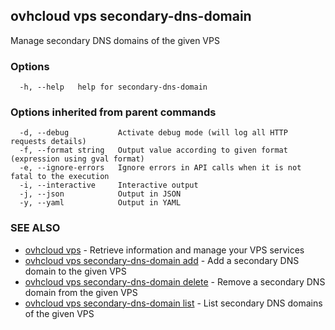 ## ovhcloud vps secondary-dns-domain

Manage secondary DNS domains of the given VPS

### Options

```
  -h, --help   help for secondary-dns-domain
```

### Options inherited from parent commands

```
  -d, --debug           Activate debug mode (will log all HTTP requests details)
  -f, --format string   Output value according to given format (expression using gval format)
  -e, --ignore-errors   Ignore errors in API calls when it is not fatal to the execution
  -i, --interactive     Interactive output
  -j, --json            Output in JSON
  -y, --yaml            Output in YAML
```

### SEE ALSO

* [ovhcloud vps](ovhcloud_vps.md)	 - Retrieve information and manage your VPS services
* [ovhcloud vps secondary-dns-domain add](ovhcloud_vps_secondary-dns-domain_add.md)	 - Add a secondary DNS domain to the given VPS
* [ovhcloud vps secondary-dns-domain delete](ovhcloud_vps_secondary-dns-domain_delete.md)	 - Remove a secondary DNS domain from the given VPS
* [ovhcloud vps secondary-dns-domain list](ovhcloud_vps_secondary-dns-domain_list.md)	 - List secondary DNS domains of the given VPS

